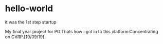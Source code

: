 # hello-world
it was the 1st step startup

My final year project for PG.Thats how i got in to this platform.Concentrating on CVRP.[19/09/19]
